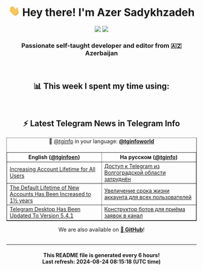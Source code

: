 <div align="center">
	<div>
		<h1>
      <img src="./assets/hi.gif" width="30px"> Hey there! I'm Azer Sadykhzadeh
    </h1>
    <img height="18" src="https://komarev.com/ghpvc/?username=sadykhzadeh&label=Views&color=2081c1&style=flat-square" />
		<a href="https://wakatime.com/Azer"> <img height="18" src="https://wakatime.com/badge/user/f80ae27a-c328-426f-a381-bc84136e2dd6.svg" /> </a>
    <h3>
      Passionate self-taught developer and editor from 🇦🇿 Azerbaijan
    </h3>
  </div>
  <br>

<h2>📊 This week I spent my time using:</h2>

<!--START_SECTION:waka-->
<!--END_SECTION:waka-->

<br>

<h2>⚡️ Latest Telegram News in Telegram Info</h2>
  <table border>
		<tr>
			<th width="50%">English (<a href="https://t.me/tginfoen">@tginfoen</a>)</th>
			<th>На русском (<a href="https://t.me/tginfo">@tginfo</a>)</th>
		</tr>
		<caption>🚩 <a href="https://t.me/tginfo">@tginfo</a> in your language: <a href="https://t.me/tginfoworld"><b>@tginfoworld</b></a><caption/>
  <tr><td><a href="https://t.me/tginfoen/1960">Increasing Account Lifetime for All Users</a></td>
    <td><a href="https://t.me/tginfo/4097">Доступ к Telegram из Волгоградской области затруднён</a></td></tr><tr><td><a href="https://t.me/tginfoen/1959">The Default Lifetime of New Accounts Has Been Increased to 1½ years</a></td>
    <td><a href="https://t.me/tginfo/4096">Увеличение срока жизни аккаунта для всех пользователей</a></td></tr><tr><td><a href="https://t.me/tginfoen/1958">Telegram Desktop Has Been Updated To Version 5.4.1</a></td>
    <td><a href="https://t.me/tginfo/4095">Конструктор ботов для приёма заявок в канал </a></td></tr>
</table>
We are also available on <a href="https://github.com/tginfo"><b>🐙 GitHub</b></a>!
</div>

<br>
<hr>
<h4 align="center">This README file is generated <b>every 6 hours</b>!</br>Last refresh: <b>2024-08-24 08:15:18 (UTC time)</b></h4>
